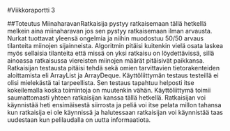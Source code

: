 #Viikkoraportti 3

##Toteutus
MiinaharavanRatkaisija pystyy ratkaisemaan tällä hetkellä melkein aina miinaharavan jos sen pystyy ratkaisemaan ilman arvausta. Nurkat tuottavat yleensä ongelmia ja niihin muodostuu 50/50 arvaus tilanteita miinojen sijainneista. Algoritmin pitäisi kuitenkin vielä osata laskea myös sellaisia tilanteita että missä on yksi ratkaisu on löydettävissä, sillä ainoassa ratkaisussa viereisten miinojen määrät pitäisivät paikkansa. Ratkaisijan testausta pitäisi tehdä sekä omien tarvittavien tietorakenteiden aloittamista eli ArrayList ja ArrayDeque. Käyttöliittymän testaus testeillä ei olisi mielekästä tai tarpeellista. Sen testaus tapahtuu helposti itse kokeilemalla koska toimintoja on muutenkin vähän. Käyttöliittymä toimii saumattomasti yhteen ratkaisijan kanssa tällä hetkellä. Ratkaisijan voi käynnistää heti ensimäisestä siirrosta ja peliä voi itse pelata millon tahansa kun ratkaisija ei ole käynnissä ja halutessaan ratkaisijan voi käynnistää taas uudestaan kun pelilaudalla on uutta informaatiota.